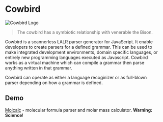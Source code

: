 # Cowbird

![Cowbird Logo](https://www.dropbox.com/s/2lc6a5qlyyiq9l0/Cowbird.png?dl=0&raw=1)

> The cowbird has a symbiotic relationship with venerable the Bison.

Cowbird is a scannerless LALR parser generator for JavaScript.  It enable developers to create parsers for a defined grammar.  This can be used to make integrated development environments, domain specific languages, or entirely new programming languages executed as Javascript.  Cowbird works as a virtual machine which can compile a grammar then parse anything written in that grammar.

Cowbird can operate as either a language recoginizer or as full-blown parser depending on how a grammar is defined.

## Demo

[Molcalc](molcalc.herokuapp.com) - molecular formula parser and molar mass calculator. **Warning: Science!**
